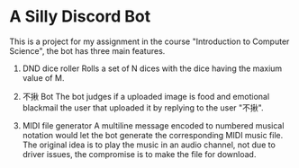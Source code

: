 # A Silly Discord Bot

This is a project for my assignment in the course "Introduction to Computer Science", the bot has three main features.

1. DND dice roller
   Rolls a set of N dices with the dice having the maxium value of M.

2. 不揪 Bot
   The bot judges if a uploaded image is food and emotional blackmail the user that uploaded it by replying to the user "不揪".

3. MIDI file generator
   A multiline message encoded to numbered musical notation would let the bot generate the corresponding MIDI music file. The original idea is to play the music in an audio channel, not due to driver issues, the compromise is to make the file for download.
